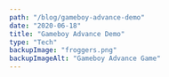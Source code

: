 ```yaml
---
path: "/blog/gameboy-advance-demo"
date: "2020-06-18"
title: "Gameboy Advance Demo"
type: "Tech"
backupImage: "froggers.png"
backupImageAlt: "Gameboy Advance Game"
---
```

